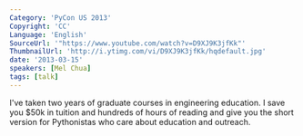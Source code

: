 ```yaml
---
Category: 'PyCon US 2013'
Copyright: 'CC'
Language: 'English'
SourceUrl: '"https://www.youtube.com/watch?v=D9XJ9K3jfKk"'
ThumbnailUrl: 'http://i.ytimg.com/vi/D9XJ9K3jfKk/hqdefault.jpg'
date: '2013-03-15'
speakers: [Mel Chua]
tags: [talk]
---
```

I've taken two years of graduate courses in engineering education. I save you $50k in tuition and hundreds of hours of reading and give you the short version for Pythonistas who care about education and outreach.